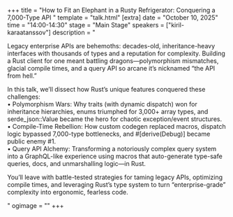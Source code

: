 +++
title = "How to Fit an Elephant in a Rusty Refrigerator: Conquering a 7,000-Type API "
template = "talk.html"
[extra]
  date = "October 10, 2025"
  time = "14:00-14:30"
  stage = "Main Stage" 
  speakers = ["kiril-karaatanssov"]
  description = "<p>Legacy enterprise APIs are behemoths: decades-old, inheritance-heavy interfaces with thousands of types and a reputation for complexity. Building a Rust client for one meant battling dragons—polymorphism mismatches, glacial compile times, and a query API so arcane it’s nicknamed “the API from hell.”</p><p>In this talk, we’ll dissect how Rust’s unique features conquered these challenges:<br/>• Polymorphism Wars: Why traits (with dynamic dispatch) won for inheritance hierarchies, enums triumphed for 3,000+ array types, and serde_json::Value became the hero for chaotic exception/event structures.<br/>• Compile-Time Rebellion: How custom codegen replaced macros, dispatch logic bypassed 7,000-type bottlenecks, and #[derive(Debug)] became public enemy #1.<br/>• Query API Alchemy: Transforming a notoriously complex query system into a GraphQL-like experience using macros that auto-generate type-safe queries, docs, and unmarshalling logic—in Rust.</p><p>You’ll leave with battle-tested strategies for taming legacy APIs, optimizing compile times, and leveraging Rust’s type system to turn “enterprise-grade” complexity into ergonomic, fearless code.</p>"
  ogimage = ""
+++
